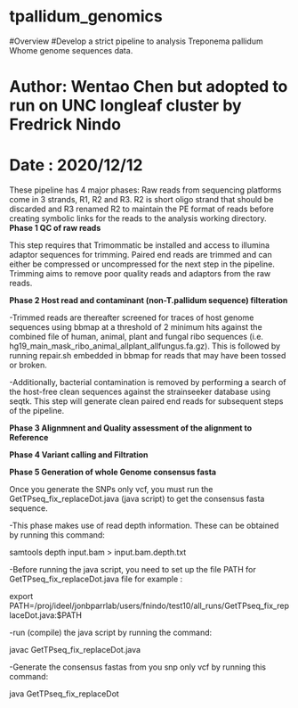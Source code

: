 # tpallidum_genomics
#Overview
#Develop a strict pipeline to analysis Treponema pallidum Whome genome sequences data.
# Author: Wentao Chen but adopted to run on UNC longleaf cluster by Fredrick Nindo
# Date : 2020/12/12
These pipeline has 4 major phases:
Raw reads from sequencing platforms come in 3 strands, R1, R2 and R3. R2 is short oligo strand that should be discarded and R3 renamed R2 to maintain the PE format of reads before creating symbolic links for the reads to the analysis working directory.
**Phase 1 QC of raw reads**

This step requires that Trimommatic be installed and access to illumina adaptor sequences for trimming. Paired end reads are trimmed and can either be compressed or uncompressed for the next step in the pipeline. Trimming aims to remove poor quality reads and adaptors from the raw reads.

**Phase 2 Host read and contaminant (non-T.pallidum sequence) filteration**

-Trimmed reads are thereafter screened for traces of host genome sequences using bbmap at a threshold of 2 minimum hits against the combined file of human, animal, plant and  fungal ribo sequences (i.e. hg19_main_mask_ribo_animal_allplant_allfungus.fa.gz). This is followed by running repair.sh  embedded in bbmap for reads that may have been tossed or broken. 

-Additionally, bacterial contamination is removed by performing a search of the host-free clean sequences against the strainseeker database using seqtk. This step will generate clean paired end reads for subsequent steps of the pipeline.

**Phase 3 Alignmnent and Quality assessment of the alignment to Reference**


**Phase 4 Variant calling and Filtration**

**Phase 5 Generation of whole Genome consensus fasta**

Once you generate the SNPs only vcf, you must run the GetTPseq_fix_replaceDot.java (java script) to get the consensus fasta sequence. 

-This phase makes use of read depth information. These can be obtained by running this command:

 samtools depth input.bam > input.bam.depth.txt
 
-Before running the java script, you need to set up the file PATH for GetTPseq_fix_replaceDot.java file for example :

 export PATH=/proj/ideel/jonbparrlab/users/fnindo/test10/all_runs/GetTPseq_fix_replaceDot.java:$PATH
 
-run (compile) the java script by running the command:

 javac GetTPseq_fix_replaceDot.java
 
-Generate the consensus fastas from you snp only vcf by running this command:

 java GetTPseq_fix_replaceDot

